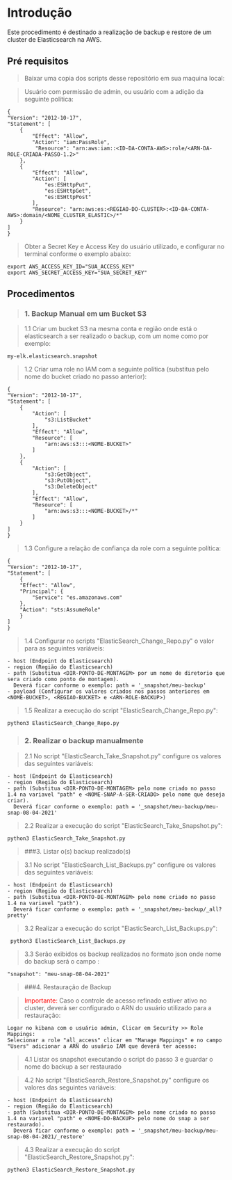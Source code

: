 # Introdução

Este procedimento é destinado a realização de backup e restore de um cluster de Elasticsearch na AWS.

## Pré requisitos

> Baixar uma copia dos scripts desse repositório em sua maquina local:
   
>Usuário com permissão de admin, ou usuário com a adição da seguinte política:

        
    {
    "Version": "2012-10-17",
    "Statement": [
        {
            "Effect": "Allow",
            "Action": "iam:PassRole",
             "Resource": "arn:aws:iam::<ID-DA-CONTA-AWS>:role/<ARN-DA-ROLE-CRIADA-PASSO-1.2>"
        },
        {
            "Effect": "Allow",
            "Action": [
                "es:ESHttpPut",
                "es:ESHttpGet",
                "es:ESHttpPost"
            ],
            "Resource": "arn:aws:es:<REGIAO-DO-CLUSTER>:<ID-DA-CONTA-AWS>:domain/<NOME_CLUSTER_ELASTIC>/*"
        }
    ]
    }
    
>Obter a Secret Key e Access Key do usuário utilizado, e configurar no terminal conforme o exemplo abaixo:

    export AWS_ACCESS_KEY_ID="SUA_ACCESS_KEY"
    export AWS_SECRET_ACCESS_KEY="SUA_SECRET_KEY"


## Procedimentos


> ### 1. Backup Manual em um Bucket S3 <br />

>1.1 Criar um bucket S3 na mesma conta e região onde está o elasticsearch a ser realizado o backup, com um nome como por exemplo:<br>
    
    my-elk.elasticsearch.snapshot

>1.2 Criar uma role no IAM com a seguinte política (substitua <NOME-BUCKET> pelo nome do bucket criado no passo anterior):


    {
    "Version": "2012-10-17",
    "Statement": [
        {
            "Action": [
                "s3:ListBucket"
            ],
            "Effect": "Allow",
            "Resource": [
                "arn:aws:s3:::<NOME-BUCKET>"
            ]
        },
        {
            "Action": [
                "s3:GetObject",
                "s3:PutObject",
                "s3:DeleteObject"
            ],
            "Effect": "Allow",
            "Resource": [
                "arn:aws:s3:::<NOME-BUCKET>/*"
            ]
        }
    ]
    }

>1.3 Configure a relação de confiança da role com a seguinte política:

    {
    "Version": "2012-10-17",
    "Statement": [
        {
        "Effect": "Allow",
        "Principal": {
            "Service": "es.amazonaws.com"
        },
        "Action": "sts:AssumeRole"
        }
    ]
    }

>1.4 Configurar no scripts "ElasticSearch_Change_Repo.py" o valor para as seguintes variáveis:
    
    - host (Endpoint do Elasticsearch)
    - region (Região do Elasticsearch)
    - path (Substitua <DIR-PONTO-DE-MONTAGEM> por um nome de diretorio que sera criado como ponto de montagem).
      Deverá ficar conforme o exemplo: path = '_snapshot/meu-backup'
    - payload (Configurar os valores criados nos passos anteriores em <NOME-BUCKET>, <REGIAO-BUCKET> e <ARN-ROLE-BACKUP>)

>1.5 Realizar a execução do script "ElasticSearch_Change_Repo.py":


    python3 ElasticSearch_Change_Repo.py

>### 2. Realizar o backup manualmente

>2.1 No script "ElasticSearch_Take_Snapshot.py" configure os valores das seguintes variáveis:

    - host (Endpoint do Elasticsearch)
    - region (Região do Elasticsearch)
    - path (Substitua <DIR-PONTO-DE-MONTAGEM> pelo nome criado no passo 1.4 na variavel "path" e <NOME-SNAP-A-SER-CRIADO> pelo nome que deseja criar).
      Deverá ficar conforme o exemplo: path = '_snapshot/meu-backup/meu-snap-08-04-2021'

>2.2 Realizar a execução do script "ElasticSearch_Take_Snapshot.py":

    python3 ElasticSearch_Take_Snapshot.py


>###3. Listar o(s) backup realizado(s)
 
>3.1 No script "ElasticSearch_List_Backups.py" configure os valores das seguintes variáveis:

    - host (Endpoint do Elasticsearch)
    - region (Região do Elasticsearch)
    - path (Substitua <DIR-PONTO-DE-MONTAGEM> pelo nome criado no passo 1.4 na variavel "path").
      Deverá ficar conforme o exemplo: path = '_snapshot/meu-backup/_all?pretty'

>3.2 Realizar a execução do script "ElasticSearch_List_Backups.py":

     python3 ElasticSearch_List_Backups.py
 
>3.3 Serão exibidos os backup realizados no formato json onde nome do backup será o campo :

    "snapshot": "meu-snap-08-04-2021"

>###4. Restauração de Backup
    
><span style="color:red">Importante:</span> Caso o controle de acesso refinado estiver ativo no cluster, deverá ser configurado o ARN do usuário utilizado para a restauração:
    
    Logar no kibana com o usuário admin, Clicar em Security >> Role Mappings:
    Selecionar a role "all_access" clicar em "Manage Mappings" e no campo "Users" adicionar a ARN do usuário IAM que deverá ter acesso:
    
>4.1 Listar os snapshot executando o script do passo 3 e guardar o nome do backup a ser restaurado

>4.2 No script "ElasticSearch_Restore_Snapshot.py" configure os valores das seguintes variáveis:

    - host (Endpoint do Elasticsearch)
    - region (Região do Elasticsearch)
    - path (Substitua <DIR-PONTO-DE-MONTAGEM> pelo nome criado no passo 1.4 na variavel "path" e <NOME-DO-BACKUP> pelo nome do snap a ser restaurado).
      Deverá ficar conforme o exemplo: path = '_snapshot/meu-backup/meu-snap-08-04-2021/_restore'
 
>4.3 Realizar a execução do script "ElasticSearch_Restore_Snapshot.py":

    python3 ElasticSearch_Restore_Snapshot.py
